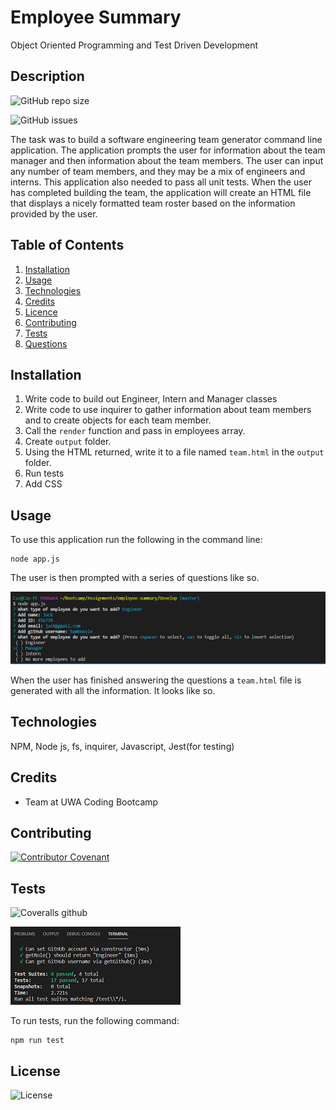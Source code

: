 # Employee Summary
Object Oriented Programming and Test Driven Development

## Description
![GitHub repo size](https://img.shields.io/github/repo-size/cazb67/employee-summary)  


![GitHub issues](https://img.shields.io/github/issues/cazb67/employee-summary)  


The task was to build a software engineering team generator command line application. The application prompts the user for information about the team manager and then information about the team members. The user can input any number of team members, and they may be a mix of engineers and interns. This application also needed to pass all unit tests. When the user has completed building the team, the application will create an HTML file that displays a nicely formatted team roster based on the information provided by the user. 

## Table of Contents
1. [Installation](#Installation)
2. [Usage](#Usage)
3. [Technologies](#Technologies)
4. [Credits](#Credits)
5. [Licence](#License)
6. [Contributing](#Contributing)
7. [Tests](#Tests)
8. [Questions](#Questions)

## Installation
1. Write code to build out Engineer, Intern and Manager classes 
2. Write code to use inquirer to gather information about team members and to create objects for each team member.
3. Call the `render` function and pass in employees array.
4. Create `output` folder.
5. Using the HTML returned, write it to a file named `team.html` in the `output` folder. 
6. Run tests
7. Add CSS

## Usage
To use this application run the following in the command line:

```
node app.js
```
The user is then prompted with a series of questions like so.  

![Command Line](./assets/cli.png)


When the user has finished answering the questions a `team.html` file is generated with all the information. It looks like so.  




## Technologies
NPM, Node js, fs, inquirer, Javascript, Jest(for testing)

## Credits
- Team at UWA Coding Bootcamp

## Contributing
[![Contributor Covenant](https://img.shields.io/badge/Contributor%20Covenant-v2.0%20adopted-ff69b4.svg)](code_of_conduct.md)

## Tests 
![Coveralls github](https://img.shields.io/coveralls/github/cazb67/employee-summary)  


![Tests](./assets/tests.PNG)

To run tests, run the following command:
​
```
npm run test
```

## License
![License](https://img.shields.io/github/license/cazb67/employee-summary)